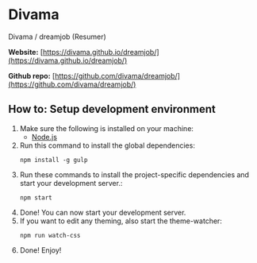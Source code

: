 # Divama
Divama / dreamjob (Resumer)

**Website:** 
[https://divama.github.io/dreamjob/](https://divama.github.io/dreamjob/)

**Github repo:**
[https://github.com/divama/dreamjob/](https://github.com/divama/dreamjob/)

## How to: Setup development environment
1. Make sure the following is installed on your machine:
    - [Node.js](http://nodejs.org/)
2. Run this command to install the global dependencies:
    ```
    npm install -g gulp
    ```
3. Run these commands to install the project-specific dependencies and start your development server.:
    ```
    npm start
    ```
4. Done! You can now start your development server.
5. If you want to edit any theming, also start the theme-watcher:
    ```
    npm run watch-css
    ```
6. Done! Enjoy!
